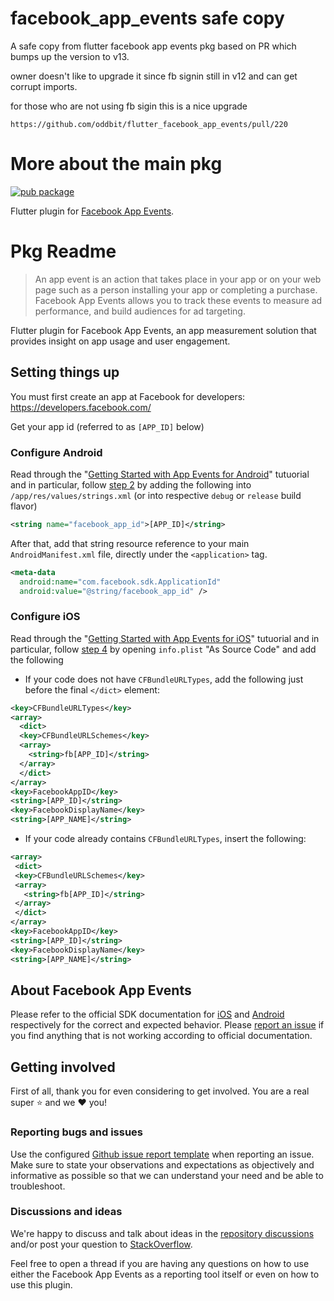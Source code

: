 # facebook_app_events safe copy

A safe copy from flutter facebook app events pkg based on PR which bumps up the version to v13.

owner doesn't like to upgrade it since fb signin still in v12 and can get corrupt imports.

for those who are not using fb sigin this is a nice upgrade

```
https://github.com/oddbit/flutter_facebook_app_events/pull/220
```

# More about the main pkg

[![pub package](https://img.shields.io/pub/v/facebook_app_events.svg)](https://pub.dartlang.org/packages/facebook_app_events)

Flutter plugin for [Facebook App Events](https://developers.facebook.com/docs/app-events).

# Pkg Readme

> An app event is an action that takes place in your app or on your web page such as a person installing your app or completing a purchase. Facebook App Events allows you to track these events to measure ad performance, and build audiences for ad targeting.

Flutter plugin for Facebook App Events, an app measurement solution that provides insight on app usage and user engagement.

## Setting things up

You must first create an app at Facebook for developers: https://developers.facebook.com/

Get your app id (referred to as `[APP_ID]` below)

### Configure Android

Read through the "[Getting Started with App Events for Android](https://developers.facebook.com/docs/app-events/getting-started-app-events-android)" tutuorial and in particular, follow [step 2](https://developers.facebook.com/docs/app-events/getting-started-app-events-android#2--add-your-facebook-app-id) by adding the following into `/app/res/values/strings.xml` (or into respective `debug` or `release` build flavor)

```xml
<string name="facebook_app_id">[APP_ID]</string>
```

After that, add that string resource reference to your main `AndroidManifest.xml` file, directly under the `<application>` tag.

```xml
<meta-data
  android:name="com.facebook.sdk.ApplicationId"
  android:value="@string/facebook_app_id" />
```

### Configure iOS

Read through the "[Getting Started with App Events for iOS](https://developers.facebook.com/docs/app-events/getting-started-app-events-ios)" tutuorial and in particular, follow [step 4](https://developers.facebook.com/docs/app-events/getting-started-app-events-ios#plist-config) by opening `info.plist` "As Source Code" and add the following

- If your code does not have `CFBundleURLTypes`, add the following just before the final `</dict>` element:

```xml
<key>CFBundleURLTypes</key>
<array>
  <dict>
  <key>CFBundleURLSchemes</key>
  <array>
    <string>fb[APP_ID]</string>
  </array>
  </dict>
</array>
<key>FacebookAppID</key>
<string>[APP_ID]</string>
<key>FacebookDisplayName</key>
<string>[APP_NAME]</string>
```

- If your code already contains `CFBundleURLTypes`, insert the following:

```xml
<array>
 <dict>
 <key>CFBundleURLSchemes</key>
 <array>
   <string>fb[APP_ID]</string>
 </array>
 </dict>
</array>
<key>FacebookAppID</key>
<string>[APP_ID]</string>
<key>FacebookDisplayName</key>
<string>[APP_NAME]</string>
```

## About Facebook App Events

Please refer to the official SDK documentation for
[iOS](https://developers.facebook.com/docs/reference/iossdk/current/FBSDKCoreKit/classes/fbsdkappevents.html)
and
[Android](https://developers.facebook.com/docs/reference/androidsdk/current/facebook/com/facebook/appevents/appeventslogger.html) respectively for the correct and expected behavior. Please
[report an issue](https://github.com/oddbit/flutter_facebook_app_events/issues)
if you find anything that is not working according to official documentation.

## Getting involved

First of all, thank you for even considering to get involved. You are a real super :star: and we :heart: you!

### Reporting bugs and issues

Use the configured [Github issue report template](https://github.com/oddbit/flutter_facebook_app_events/issues/new?assignees=&labels=&template=bug_report.md&title=) when reporting an issue. Make sure to state your observations and expectations
as objectively and informative as possible so that we can understand your need and be able to troubleshoot.

### Discussions and ideas

We're happy to discuss and talk about ideas in the
[repository discussions](https://github.com/oddbit/flutter_facebook_app_events/discussions) and/or post your
question to [StackOverflow](https://stackoverflow.com/search?q=facebook+app+events+flutter).

Feel free to open a thread if you are having any questions on how to use either the Facebook App Events as a reporting tool
itself or even on how to use this plugin.
